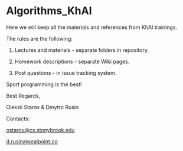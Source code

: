 Algorithms_KhAI
===============

Here we will keep all the materials and references from KhAI trainings. 

The rules are the following:

1) Lectures and materials - separate folders in repository.

2) Homework descriptions - separate Wiki pages.

3) Post questions - in issue tracking system.

Sport programming is the best!

Best Regards,

Oleksii Starov & Dmytro Rusin

Contacts:

ostarov@cs.stonybrook.edu

d.rusin@sealpoint.co
